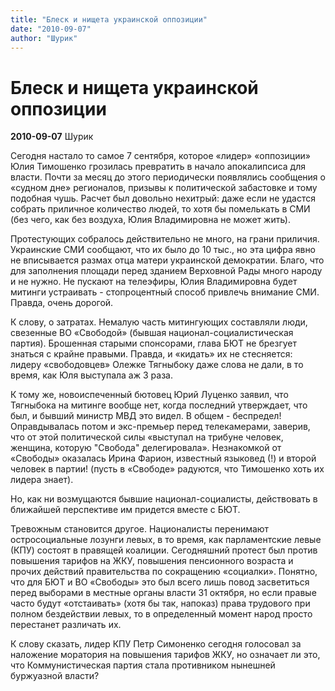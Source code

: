 ```yaml
---
title: "Блеск и нищета украинской оппозиции"
date: "2010-09-07"
author: "Шурик"
---
```


# Блеск и нищета украинской оппозиции

**2010-09-07** Шурик

Сегодня настало то самое 7 сентября, которое «лидер» «оппозиции» Юлия Тимошенко грозилась превратить в начало апокалипсиса для власти. Почти за месяц до этого периодически появлялись сообщения о «судном дне» регионалов, призывы к политической забастовке и тому подобная чушь. Расчет был довольно нехитрый: даже если не удастся собрать приличное количество людей, то хотя бы помелькать в СМИ (без чего, как без воздуха, Юлия Владимировна не может жить).

Протестующих собралось действительно не много, на грани приличия. Украинские СМИ сообщают, что их было до 10 тыс., но эта цифра явно не вписывается размах отца матери украинской демократии. Благо, что для заполнения площади перед зданием Верховной Рады много народу и не нужно. Не пускают на телеэфиры, Юлия Владимировна будет митинги устраивать - стопроцентный способ привлечь внимание СМИ. Правда, очень дорогой.

К слову, о затратах. Немалую часть митингующих составляли люди, свезенные ВО «Свободой» (бывшая национал-социалистическая партия). Брошенная старыми спонсорами, глава БЮТ не брезгует знаться с крайне правыми. Правда, и «кидать» их не стесняется: лидеру «свободовцев» Олежке Тягныбоку даже слова не дали, в то время, как Юля выступала аж 3 раза.

К тому же, новоиспеченный бютовец Юрий Луценко заявил, что Тягныбока на митинге вообще нет, когда последний утверждает, что был, и бывший министр МВД это видел. В общем - беспредел! Оправдывалась потом и экс-премьер перед телекамерами, заверив, что от этой политической силы «выступал на трибуне человек, женщина, которую "Свобода" делегировала». Незнакомкой от «Свободы» оказалась Ирина Фарион, известный языковед (!) и второй человек в партии! (пусть в «Свободе» радуются, что Тимошенко хоть их лидера знает).

Но, как ни возмущаются бывшие национал-социалисты, действовать в ближайшей перспективе им придется вместе с БЮТ.

Тревожным становится другое. Националисты перенимают остросоциальные лозунги левых, в то время, как парламентские левые (КПУ) состоят в правящей коалиции. Сегодняшний протест был против повышения тарифов на ЖКУ, повышения пенсионного возраста и прочих действий правительства по сокращению «социалки». Понятно, что для БЮТ и ВО «Свободы» это был всего лишь повод засветиться перед выборами в местные органы власти 31 октября, но если правые часто будут «отстаивать» (хотя бы так, напоказ) права трудового при полном бездействии левых, то в определенный момент народ просто перестанет различать их.

К слову сказать, лидер КПУ Петр Симоненко сегодня голосовал за наложение моратория на повышения тарифов ЖКУ, но означает ли это, что Коммунистическая партия стала противником нынешней буржуазной власти?